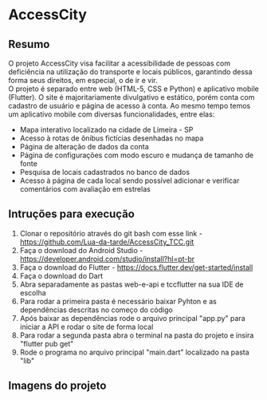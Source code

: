 # AccessCity
## Resumo
O projeto AccessCity visa facilitar a acessibilidade de pessoas com deficiência na utilização do transporte e locais públicos, garantindo dessa forma seus direitos, em especial, o de ir e vir.   
O projeto é separado entre web (HTML-5, CSS e Python) e aplicativo mobile (Flutter). O site é majoritariamente divulgativo e estático, porém conta com cadastro de usuário e página de acesso à conta. Ao mesmo tempo temos um aplicativo mobile com diversas funcionalidades, entre elas:
* Mapa interativo localizado na cidade de Limeira - SP
* Acesso à rotas de ônibus fictícias desenhadas no mapa
* Página de alteração de dados da conta
* Página de configurações com modo escuro e mudança de tamanho de fonte
* Pesquisa de locais cadastrados no banco de dados
* Acesso à página de cada local sendo possível adicionar e verificar comentários com avaliação em estrelas  

## Intruções para execução 
1. Clonar o repositório através do git bash com esse link - https://github.com/Lua-da-tarde/AccessCity_TCC.git  
2. Faça o download do Android Studio - https://developer.android.com/studio/install?hl=pt-br  
3. Faça o download do Flutter - https://docs.flutter.dev/get-started/install
4. Faça o download do Dart
5. Abra separadamente as pastas web-e-api e tccflutter na sua IDE de escolha  
6. Para rodar a primeira pasta é necessário baixar Pyhton e as dependências descritas no começo do código  
7. Após baixar as dependências rode o arquivo principal "app.py" para iniciar a API e rodar o site de forma local
8. Para rodar a segunda pasta abra o terminal na pasta do projeto e insira "flutter pub get"
9. Rode o programa no arquivo principal "main.dart" localizado na pasta "lib"

## Imagens do projeto  
